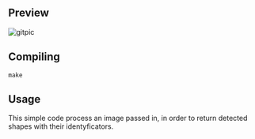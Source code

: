 ## Preview
![gitpic](https://github.com/CppEnjoyer69/EasyShapeDetection/assets/102436271/ed2d83c2-8083-426b-b270-a94513211e72)



## Compiling
```
make
```
## Usage
This simple code process an image passed in, in order to return detected shapes with their identyficators.
